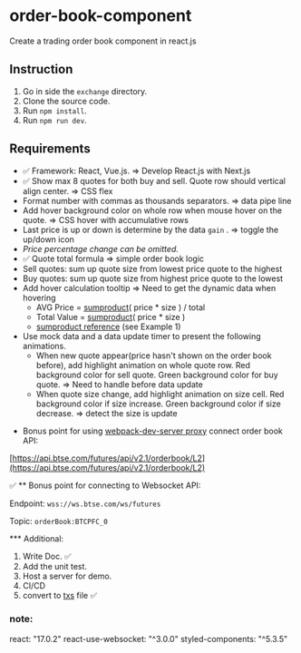 # order-book-component

Create a trading order book component in react.js

## Instruction
1. Go in side the `exchange` directory.
2. Clone the source code.
3. Run `npm install`.
4. Run `npm run dev`.

## Requirements

-  ✅ Framework: React, Vue.js. ⇒ Develop React.js with Next.js
-  ✅ Show max 8 quotes for both buy and sell. Quote row should vertical align center. ⇒ CSS flex
- Format number with commas as thousands separators. ⇒ data pipe line
- Add hover background color on whole row when mouse hover on the quote. ⇒ CSS hover with accumulative rows
- Last price is up or down is determine by the data `gain` . ⇒ toggle the up/down icon
- _Price percentage change can be omitted._
-  ✅ Quote total formula ⇒ simple order book logic
  - Sell quotes: sum up quote size from lowest price quote to the highest
  - Buy quotes: sum up quote size from highest price quote to the lowest
- Add hover calculation tooltip ⇒ Need to get the dynamic data when hovering
  - AVG Price = [sumproduct](https://support.microsoft.com/en-us/office/sumproduct-function-16753e75-9f68-4874-94ac-4d2145a2fd2e)( price \* size ) / total
  - Total Value = [sumproduct](https://support.microsoft.com/en-us/office/sumproduct-function-16753e75-9f68-4874-94ac-4d2145a2fd2e)( price \* size )
  * [sumproduct reference](https://support.microsoft.com/en-us/office/sumproduct-function-16753e75-9f68-4874-94ac-4d2145a2fd2e) (see Example 1)
- Use mock data and a data update timer to present the following animations.
  - When new quote appear(price hasn't shown on the order book before), add highlight animation on whole quote row. Red background color for sell quote. Green background color for buy quote. ⇒ Need to handle before data update
  - When quote size change, add highlight animation on size cell. Red background color if size increase. Green background color if size decrease. ⇒ detect the size is update

* Bonus point for using [webpack-dev-server proxy](https://webpack.js.org/configuration/dev-server/#devserverproxy) connect order book API:

[https://api.btse.com/futures/api/v2.1/orderbook/L2](https://api.btse.com/futures/api/v2.1/orderbook/L2)

 ✅ \*\* Bonus point for connecting to Websocket API:

Endpoint: `wss://ws.btse.com/ws/futures`

Topic: `orderBook:BTCPFC_0`

\*\*\* Additional:

1. Write Doc. ✅
2. Add the unit test.
3. Host a server for demo.
4. CI/CD
5. convert to [txs](https://nextjs.org/docs/basic-features/typescript) file ✅

### note:

react: "17.0.2"
react-use-websocket: "^3.0.0"
styled-components: "^5.3.5"